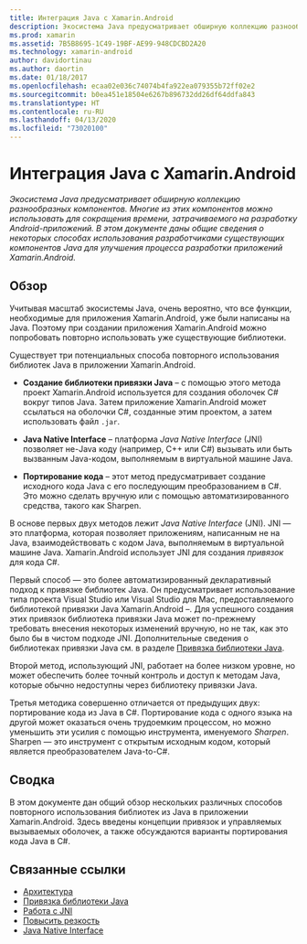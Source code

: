 ```yaml
---
title: Интеграция Java с Xamarin.Android
description: Экосистема Java предусматривает обширную коллекцию разнообразных компонентов. Многие из этих компонентов можно использовать для сокращения времени, затрачиваемого на разработку Android-приложений. В этом документе даны общие сведения о некоторых способах использования разработчиками существующих компонентов Java для улучшения процесса разработки приложений Xamarin.Android.
ms.prod: xamarin
ms.assetid: 7B5B8695-1C49-19BF-AE99-948CDCBD2A20
ms.technology: xamarin-android
author: davidortinau
ms.author: daortin
ms.date: 01/18/2017
ms.openlocfilehash: ecaa02e036c74074b4fa922ea079355b72ff02e2
ms.sourcegitcommit: b0ea451e18504e6267b896732dd26df64ddfa843
ms.translationtype: HT
ms.contentlocale: ru-RU
ms.lasthandoff: 04/13/2020
ms.locfileid: "73020100"
---
```

# <a name="java-integration-with-xamarinandroid"></a>Интеграция Java с Xamarin.Android

_Экосистема Java предусматривает обширную коллекцию разнообразных компонентов. Многие из этих компонентов можно использовать для сокращения времени, затрачиваемого на разработку Android-приложений. В этом документе даны общие сведения о некоторых способах использования разработчиками существующих компонентов Java для улучшения процесса разработки приложений Xamarin.Android._

## <a name="overview"></a>Обзор

Учитывая масштаб экосистемы Java, очень вероятно, что все функции, необходимые для приложения Xamarin.Android, уже были написаны на Java. Поэтому при создании приложения Xamarin.Android можно попробовать повторно использовать уже существующие библиотеки.

Существует три потенциальных способа повторного использования библиотек Java в приложении Xamarin.Android. 

- **Создание библиотеки привязки Java** &ndash; с помощью этого метода проект Xamarin.Android используется для создания оболочек C# вокруг типов Java. Затем приложение Xamarin.Android может ссылаться на оболочки C#, созданные этим проектом, а затем использовать файл `.jar`. 

- **Java Native Interface** &ndash; платформа *Java Native* *Interface* (JNI) позволяет не-Java коду (например, C++ или C#) вызывать или быть вызванным Java-кодом, выполняемым в виртуальной машине Java. 

- **Портирование кода** &ndash; этот метод предусматривает создание исходного кода Java с его последующим преобразованием в C#. Это можно сделать вручную или с помощью автоматизированного средства, такого как Sharpen. 

В основе первых двух методов лежит *Java Native Interface* (JNI). JNI — это платформа, которая позволяет приложениям, написанным не на Java, взаимодействовать с кодом Java, выполняемым в виртуальной машине Java. Xamarin.Android использует JNI для создания *привязок* для кода C#. 

Первый способ — это более автоматизированный декларативный подход к привязке библиотек Java. Он предусматривает использование типа проекта Visual Studio или Visual Studio для Mac, предоставляемого библиотекой привязки Java Xamarin.Android &ndash;. Для успешного создания этих привязок библиотека привязки Java может по-прежнему требовать внесения некоторых изменений вручную, но не так, как это было бы в чистом подходе JNI. Дополнительные сведения о библиотеках привязки Java см. в разделе [Привязка библиотеки Java](~/android/platform/binding-java-library/index.md). 

Второй метод, использующий JNI, работает на более низком уровне, но может обеспечить более точный контроль и доступ к методам Java, которые обычно недоступны через библиотеку привязки Java. 

Третья методика совершенно отличается от предыдущих двух: портирование кода из Java в C#. Портирование кода с одного языка на другой может оказаться очень трудоемким процессом, но можно уменьшить эти усилия с помощью инструмента, именуемого *Sharpen*. Sharpen — это инструмент с открытым исходным кодом, который является преобразователем Java-to-C#. 

## <a name="summary"></a>Сводка

В этом документе дан общий обзор нескольких различных способов повторного использования библиотек из Java в приложении Xamarin.Android. Здесь введены концепции привязок и управляемых вызываемых оболочек, а также обсуждаются варианты портирования кода Java в C#. 

## <a name="related-links"></a>Связанные ссылки

- [Архитектура](~/android/internals/architecture.md)
- [Привязка библиотеки Java](~/android/platform/binding-java-library/index.md)
- [Работа с JNI](~/android/platform/java-integration/working-with-jni.md)
- [Повысить резкость](https://github.com/slluis/sharpen)
- [Java Native Interface](https://docs.oracle.com/javase/7/docs/technotes~/jni/index.html)
